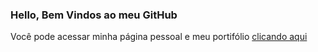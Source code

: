 ### Hello, Bem Vindos ao meu GitHub

<p>
    Você pode acessar minha página pessoal e meu portifólio <a href="https://dayana-freitas.github.io/dayana-freitas/"> clicando aqui </a>
</p>

